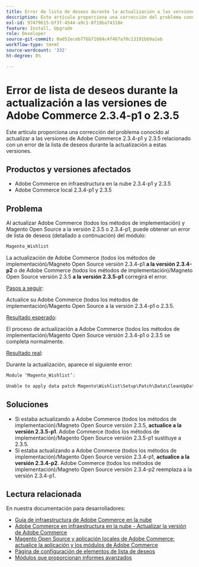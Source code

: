 ```yaml
---
title: Error de lista de deseos durante la actualización a las versiones de Adobe Commerce 2.3.4-p1 o 2.3.5
description: Este artículo proporciona una corrección del problema conocido al actualizar a las versiones de Adobe Commerce 2.3.4-p1 y 2.3.5 relacionado con un error de la lista de deseos durante la actualización a estas versiones.
exl-id: 97479615-bf3f-4544-a9c1-8f19ba74318e
feature: Install, Upgrade
role: Developer
source-git-commit: 0ad52eceb776b71604c4f467a70c13191bb9a1eb
workflow-type: tm+mt
source-wordcount: '332'
ht-degree: 0%

---
```


# Error de lista de deseos durante la actualización a las versiones de Adobe Commerce 2.3.4-p1 o 2.3.5

Este artículo proporciona una corrección del problema conocido al actualizar a las versiones de Adobe Commerce 2.3.4-p1 y 2.3.5 relacionado con un error de la lista de deseos durante la actualización a estas versiones.

## Productos y versiones afectados

* Adobe Commerce en infraestructura en la nube 2.3.4-p1 y 2.3.5
* Adobe Commerce local 2.3.4-p1 y 2.3.5

## Problema

Al actualizar Adobe Commerce (todos los métodos de implementación) y Magento Open Source a la versión 2.3.5 o 2.3.4-p1, puede obtener un error de lista de deseos (detallado a continuación) del módulo:

```php
Magento_Wishlist
```

La actualización de Adobe Commerce (todos los métodos de implementación)/Magneto Open Source versión 2.3.4-p1 **a la versión 2.3.4-p2** o de Adobe Commerce (todos los métodos de implementación)/Magneto Open Source versión 2.3.5 **a la versión 2.3.5-p1** corregirá el error.

<u>Pasos a seguir</u>:

Actualice su Adobe Commerce (todos los métodos de implementación)/Magento Open Source a la versión 2.3.4-p1 o 2.3.5.

<u>Resultado esperado</u>:

El proceso de actualización a Adobe Commerce (todos los métodos de implementación)/Magento Open Source versión 2.3.4-p1 o 2.3.5 se completa normalmente.

<u>Resultado real</u>:

Durante la actualización, aparece el siguiente error:

```php
Module ‘Magento_Wishlist’:

Unable to apply data patch Magento\Wishlist\Setup\Patch\Data\CleanUpData for module Magento_Wishlist. Original exception message: Unable to unserialize value. Error: Syntax error
```

## Soluciones

* Si estaba actualizando a Adobe Commerce (todos los métodos de implementación)/Magneto Open Source versión 2.3.5, **actualice a la versión 2.3.5-p1**. Adobe Commerce (todos los métodos de implementación)/Magento Open Source versión 2.3.5-p1 sustituye a 2.3.5.
* Si estaba actualizando a Adobe Commerce (todos los métodos de implementación)/Magento Open Source versión 2.3.4-p1, **actualice a la versión 2.3.4-p2**. Adobe Commerce (todos los métodos de implementación)/Magneto Open Source versión 2.3.4-p2 reemplaza a la versión 2.3.4-p1.

## Lectura relacionada

En nuestra documentación para desarrolladores:

* [Guía de infraestructura de Adobe Commerce en la nube](https://devdocs.magento.com/cloud/bk-cloud.html)
* [Adobe Commerce en infraestructura en la nube - Actualizar la versión de Adobe Commerce](https://devdocs.magento.com/cloud/project/project-upgrade.html)
* [Magento Open Source y aplicación locales de Adobe Commerce: actualice la aplicación y los módulos de Adobe Commerce](https://devdocs.magento.com/guides/v2.3/comp-mgr/bk-compman-upgrade-guide.html)
* [Página de configuración de elementos de lista de deseos](https://devdocs.magento.com/guides/v2.3/frontend-dev-guide/layouts/product-layouts.html#wishlist-item-configure-page)
* [Módulos que proporcionan informes avanzados](https://devdocs.magento.com/guides/v2.3/advanced-reporting/modules.html)
